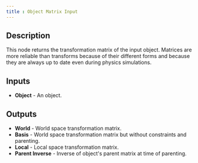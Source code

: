 ```yaml
---
title : Object Matrix Input
---
```


## Description

This node returns the transformation matrix of the input object.
Matrices are more reliable than transforms because of their different
forms and because they are always up to date even during physics
simulations.

## Inputs

- **Object** - An object.

## Outputs

- **World** - World space transformation matrix.
- **Basis** - World space transformation matrix but without
    constraints and parenting.
- **Local** - Local space transformation matrix.
- **Parent Inverse** - Inverse of object's parent matrix at time of
    parenting.
